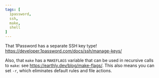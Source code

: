 ```yaml
---
tags: [
  1password,
  ssh,
  make,
  shell
]
---
```

That 1Password has a separate SSH key type! https://developer.1password.com/docs/ssh/manage-keys/

Also, that `make` has a `MAKEFLAGS` variable that can be used in recursive calls to `make`: see
https://earthly.dev/blog/make-flags/. This also means you can set `-r`, which eliminates default rules and file actions.